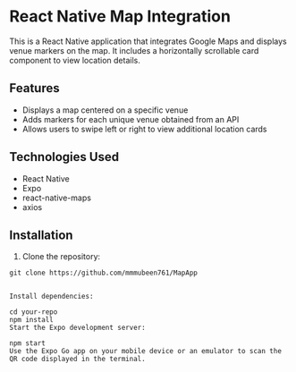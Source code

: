 # React Native Map Integration

This is a React Native application that integrates Google Maps and displays venue markers on the map. It includes a horizontally scrollable card component to view location details.

## Features

- Displays a map centered on a specific venue
- Adds markers for each unique venue obtained from an API
- Allows users to swipe left or right to view additional location cards

## Technologies Used

- React Native
- Expo
- react-native-maps
- axios

## Installation

1. Clone the repository:

```shell
git clone https://github.com/mmmubeen761/MapApp


Install dependencies:
 
cd your-repo
npm install
Start the Expo development server:
 
npm start
Use the Expo Go app on your mobile device or an emulator to scan the QR code displayed in the terminal.

 
